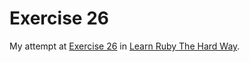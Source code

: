 # Exercise 26

My attempt at [Exercise 26](http://learnrubythehardway.org/book/ex26.html) in [Learn Ruby The Hard Way](http://learnrubythehardway.org/book/index.html).

